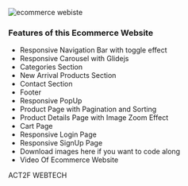 ![ecommerce webiste](https://raw.githubusercontent.com/ziddahedem/LC09-ecommerce-website/master/images/lc09-ecommerce%20website.jpg)



### Features of this Ecommerce Website

- Responsive Navigation Bar with toggle effect
- Responsive Carousel with Glidejs
- Categories Section
- New Arrival Products Section
- Contact Section
- Footer
- Responsive PopUp
- Product Page with Pagination and Sorting
- Product Details Page with Image Zoom Effect
- Cart Page
- Responsive Login Page
- Responsive SignUp Page
- Download images here if you want to code along
- Video Of Ecommerce Website

ACT2F WEBTECH
